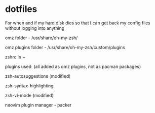 # dotfiles

For when and if my hard disk dies so that I can get back my config files without logging into anything

omz folder - /usr/share/oh-my-zsh/

omz plugins folder - /usr/share/oh-my-zsh/custom/plugins

zshrc in ~


plugins used: (all added as omz plugins, not as pacman packages)

zsh-autosuggestions (modified)

zsh-syntax-highlighting

zsh-vi-mode (modified)

neovim plugin manager - packer
